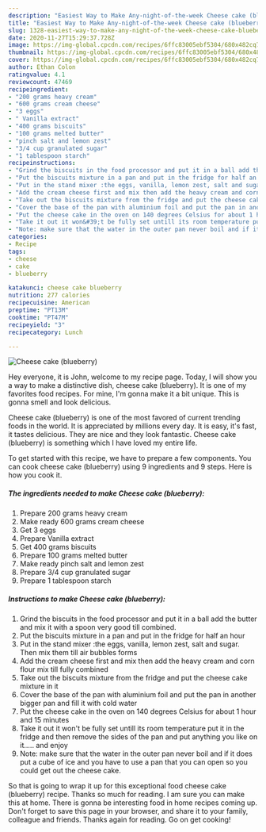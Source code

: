 ```yaml
---
description: "Easiest Way to Make Any-night-of-the-week Cheese cake (blueberry)"
title: "Easiest Way to Make Any-night-of-the-week Cheese cake (blueberry)"
slug: 1328-easiest-way-to-make-any-night-of-the-week-cheese-cake-blueberry
date: 2020-11-27T15:29:37.728Z
image: https://img-global.cpcdn.com/recipes/6ffc83005ebf5304/680x482cq70/cheese-cake-blueberry-recipe-main-photo.jpg
thumbnail: https://img-global.cpcdn.com/recipes/6ffc83005ebf5304/680x482cq70/cheese-cake-blueberry-recipe-main-photo.jpg
cover: https://img-global.cpcdn.com/recipes/6ffc83005ebf5304/680x482cq70/cheese-cake-blueberry-recipe-main-photo.jpg
author: Ethan Colon
ratingvalue: 4.1
reviewcount: 47469
recipeingredient:
- "200 grams heavy cream"
- "600 grams cream cheese"
- "3 eggs"
- " Vanilla extract"
- "400 grams biscuits"
- "100 grams melted butter"
- "pinch salt and lemon zest"
- "3/4 cup granulated sugar"
- "1 tablespoon starch"
recipeinstructions:
- "Grind the biscuits in the food processor and put it in a ball add the butter and mix it with a spoon very good till combined."
- "Put the biscuits mixture in a pan and put in the fridge for half an hour"
- "Put in the stand mixer :the eggs, vanilla, lemon zest, salt and sugar. Then mix them till air bubbles forms"
- "Add the cream cheese first and mix then add the heavy cream and corn flour mix till fully combined"
- "Take out the biscuits mixture from the fridge and put the cheese cake mixture in it"
- "Cover the base of the pan with aluminium foil and put the pan in another bigger pan and fill it with cold water"
- "Put the cheese cake in the oven on 140 degrees Celsius for about 1 hour and 15 minutes"
- "Take it out it won&#39;t be fully set untill its room temperature put it in the fridge and then remove the sides of the pan and put anything you like on it..... and enjoy"
- "Note: make sure that the water in the outer pan never boil and if it does put a cube of ice and you have to use a pan that you can open so you could get out the cheese cake."
categories:
- Recipe
tags:
- cheese
- cake
- blueberry

katakunci: cheese cake blueberry 
nutrition: 277 calories
recipecuisine: American
preptime: "PT13M"
cooktime: "PT47M"
recipeyield: "3"
recipecategory: Lunch

---
```



![Cheese cake (blueberry)](https://img-global.cpcdn.com/recipes/6ffc83005ebf5304/680x482cq70/cheese-cake-blueberry-recipe-main-photo.jpg)

Hey everyone, it is John, welcome to my recipe page. Today, I will show you a way to make a distinctive dish, cheese cake (blueberry). It is one of my favorites food recipes. For mine, I'm gonna make it a bit unique. This is gonna smell and look delicious.



Cheese cake (blueberry) is one of the most favored of current trending foods in the world. It is appreciated by millions every day. It is easy, it's fast, it tastes delicious. They are nice and they look fantastic. Cheese cake (blueberry) is something which I have loved my entire life.


To get started with this recipe, we have to prepare a few components. You can cook cheese cake (blueberry) using 9 ingredients and 9 steps. Here is how you cook it.

<!--inarticleads1-->

##### The ingredients needed to make Cheese cake (blueberry):

1. Prepare 200 grams heavy cream
1. Make ready 600 grams cream cheese
1. Get 3 eggs
1. Prepare  Vanilla extract
1. Get 400 grams biscuits
1. Prepare 100 grams melted butter
1. Make ready pinch salt and lemon zest
1. Prepare 3/4 cup granulated sugar
1. Prepare 1 tablespoon starch




<!--inarticleads2-->

##### Instructions to make Cheese cake (blueberry):

1. Grind the biscuits in the food processor and put it in a ball add the butter and mix it with a spoon very good till combined.
1. Put the biscuits mixture in a pan and put in the fridge for half an hour
1. Put in the stand mixer :the eggs, vanilla, lemon zest, salt and sugar. Then mix them till air bubbles forms
1. Add the cream cheese first and mix then add the heavy cream and corn flour mix till fully combined
1. Take out the biscuits mixture from the fridge and put the cheese cake mixture in it
1. Cover the base of the pan with aluminium foil and put the pan in another bigger pan and fill it with cold water
1. Put the cheese cake in the oven on 140 degrees Celsius for about 1 hour and 15 minutes
1. Take it out it won&#39;t be fully set untill its room temperature put it in the fridge and then remove the sides of the pan and put anything you like on it..... and enjoy
1. Note: make sure that the water in the outer pan never boil and if it does put a cube of ice and you have to use a pan that you can open so you could get out the cheese cake.




So that is going to wrap it up for this exceptional food cheese cake (blueberry) recipe. Thanks so much for reading. I am sure you can make this at home. There is gonna be interesting food in home recipes coming up. Don't forget to save this page in your browser, and share it to your family, colleague and friends. Thanks again for reading. Go on get cooking!
